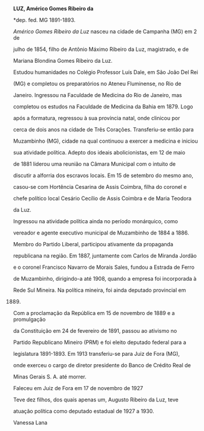 **LUZ, Américo Gomes Ribeiro da**



\*dep. fed. MG 1891-1893.



*Américo Gomes Ribeiro da Luz* nasceu na cidade de Campanha (MG) em 2 de

julho de 1854, filho de Antônio Máximo Ribeiro da Luz, magistrado, e de

Mariana Blondina Gomes Ribeiro da Luz.



Estudou humanidades no Colégio Professor Luís Dale, em São João Del Rei

(MG) e completou os preparatórios no Ateneu Fluminense, no Rio de

Janeiro. Ingressou na Faculdade de Medicina do Rio de Janeiro, mas

completou os estudos na Faculdade de Medicina da Bahia em 1879. Logo

após a formatura, regressou à sua província natal, onde clinicou por

cerca de dois anos na cidade de Três Corações. Transferiu-se então para

Muzambinho (MG), cidade na qual continuou a exercer a medicina e iniciou

sua atividade política. Adepto dos ideais abolicionistas, em 12 de maio

de 1881 liderou uma reunião na Câmara Municipal com o intuito de

discutir a alforria dos escravos locais. Em 15 de setembro do mesmo ano,

casou-se com Hortência Cesarina de Assis Coimbra, filha do coronel e

chefe político local Cesário Cecílio de Assis Coimbra e de Maria Teodora

da Luz.



Ingressou na atividade política ainda no período monárquico, como

vereador e agente executivo municipal de Muzambinho de 1884 a 1886.

Membro do Partido Liberal, participou ativamente da propaganda

republicana na região. Em 1887, juntamente com Carlos de Miranda Jordão

e o coronel Francisco Navarro de Morais Sales, fundou a Estrada de Ferro

de Muzambinho, dirigindo-a até 1908, quando a empresa foi incorporada à

Rede Sul Mineira. Na política mineira, foi ainda deputado provincial em

1889.



Com a proclamação da República em 15 de novembro de 1889 e a promulgação

da Constituição em 24 de fevereiro de 1891, passou ao ativismo no

Partido Republicano Mineiro (PRM) e foi eleito deputado federal para a

legislatura 1891-1893. Em 1913 transferiu-se para Juiz de Fora (MG),

onde exerceu o cargo de diretor presidente do Banco de Crédito Real de

Minas Gerais S. A. até morrer.



Faleceu em Juiz de Fora em 17 de novembro de 1927



Teve dez filhos, dos quais apenas um, Augusto Ribeiro da Luz, teve

atuação política como deputado estadual de 1927 a 1930.



Vanessa Lana




